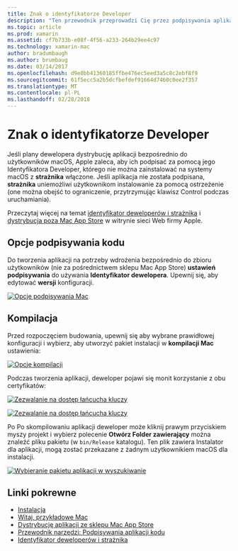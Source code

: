 ```yaml
---
title: Znak o identyfikatorze Developer
description: "Ten przewodnik przeprowadzi Cię przez podpisywania aplikacji Xamarin.Mac o identyfikatorze Developer dla publikacji."
ms.topic: article
ms.prod: xamarin
ms.assetid: cf7b733b-e08f-4f56-a233-264b29ee4c97
ms.technology: xamarin-mac
author: bradumbaugh
ms.author: brumbaug
ms.date: 03/14/2017
ms.openlocfilehash: d9e0bb41360185ffbe476ec5eed3a5c8c2ebf8f9
ms.sourcegitcommit: 61f5ecc5a2b5dcfbefdef91664d7460c0ee2f357
ms.translationtype: MT
ms.contentlocale: pl-PL
ms.lasthandoff: 02/28/2018
---
```

# <a name="sign-with-developer-id"></a>Znak o identyfikatorze Developer

Jeśli plany dewelopera dystrybucję aplikacji bezpośrednio do użytkowników macOS, Apple zaleca, aby ich podpisać za pomocą jego Identyfikatora Developer, którego nie można zainstalować na systemy macOS z **strażnika** włączone. Jeśli aplikacja nie została podpisana, **strażnika** uniemożliwi użytkownikom instalowanie za pomocą ostrzeżenie (one można obejść to ograniczenie, przytrzymując klawisz Control podczas uruchamiania).

Przeczytaj więcej na temat [identyfikator deweloperów i strażnika](https://developer.apple.com/resources/developer-id/) i [dystrybucja poza Mac App Store](https://developer.apple.com/library/content/documentation/IDEs/Conceptual/AppDistributionGuide/Introduction/Introduction.html) w witrynie sieci Web firmy Apple.

## <a name="code-signing-options"></a>Opcje podpisywania kodu

Do tworzenia aplikacji na potrzeby wdrożenia bezpośrednio do zbioru użytkowników (nie za pośrednictwem sklepu Mac App Store) **ustawień podpisywania** do używania **Identyfikator dewelopera**. Upewnij się, aby edytować **wersji** konfiguracji.

 [ ![](signing-images/config02.png "Opcje podpisywania Mac")](signing-images/config02.png)


## <a name="build"></a>Kompilacja

Przed rozpoczęciem budowania, upewnij się aby wybrane prawidłowej konfiguracji i wybierz, aby utworzyć pakiet instalacji w **kompilacji Mac** ustawienia:

[ ![](signing-images/config03.png "Opcje kompilacji")](signing-images/config03.png)

Podczas tworzenia aplikacji, deweloper pojawi się monit korzystanie z obu certyfikatów:

 [ ![](signing-images/image57.png "Zezwalanie na dostęp łańcucha kluczy")](signing-images/image57.png)

 [ ![](signing-images/image58.png "Zezwalanie na dostęp łańcucha kluczy")](signing-images/image58.png)

Po Po skompilowaniu aplikacji deweloper może kliknij prawym przyciskiem myszy projekt i wybierz polecenie **Otwórz Folder zawierający** można znaleźć pliku pakietu (w `bin/Release` katalogu). Ten plik zawiera Instalator dla aplikacji, mogą zostać przekazane z żadnym użytkownikiem macOS dla instalacji.

 [ ![](signing-images/image59.png "Wybieranie pakietu aplikacji w wyszukiwanie")](signing-images/image59.png)

## <a name="related-links"></a>Linki pokrewne

- [Instalacja](~//mac/get-started/installation.md)
- [Witaj, przykładowe Mac](~//mac/get-started/hello-mac.md)
- [Dystrybucję aplikacji ze sklepu Mac App Store](https://developer.apple.com/devcenter/mac/checklist/)
- [Przewodnik narzędzi: Podpisywania aplikacji kodu](https://developer.apple.com/library/mac/#documentation/ToolsLanguages/Conceptual/OSXWorkflowGuide/CodeSigning/CodeSigning.html)
- [Identyfikator deweloperów i strażnika](https://developer.apple.com/resources/developer-id/)
